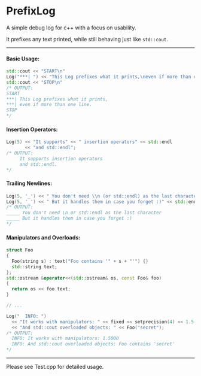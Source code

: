 # PrefixLog
A simple debug log for c++ with a focus on usability.

It prefixes any text printed, while still behaving just like `std::cout`.

------

#### Basic Usage:
```c++
std::cout << "START\n"
Log("***| ") << "This Log prefixes what it prints,\neven if more than one line.";
std::cout << "STOP\n"
/* OUTPUT:
START
***| This Log prefixes what it prints,
***| even if more than one line.
STOP
*/
```

#### Insertion Operators:
```c++
Log(5) << "It supports" << " insertion operators" << std::endl
       << "and std::endl";
/* OUTPUT:
     It supports insertion operators
     and std::endl.
*/
```

#### Trailing Newlines:
```c++
Log(5, '_') << " You don't need \\n (or std::endl) as the last character\n"; 
Log(5, '_') << " But it handles them in case you forget :)" << std::endl;
/* OUTPUT:
_____ You don't need \n or std::endl as the last character
_____ But it handles them in case you forget :)
*/
```

#### Manipulators and Overloads:
```c++
struct Foo 
{ 
  Foo(string s) : text("Foo contains '" + s + "'") {}
  std::string text;
};
std::ostream &operator<<(std::ostream& os, const Foo& foo) 
{
  return os << foo.text; 
}

// ...

Log("  INFO: ") 
  << "It works with manipulators: " << fixed << setprecision(4) << 1.5 << endl
  << "And std::cout overloaded objects: " << Foo("secret");
/* OUTPUT:
  INFO: It works with manipulators: 1.5000
  INFO: And std::cout overloaded objects: Foo contains 'secret'
*/
```

------

Please see Test.cpp for detailed usage.
